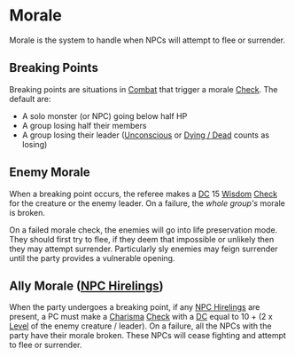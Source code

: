---
---

# Morale

Morale is the system to handle when NPCs will attempt to flee or surrender. 

## Breaking Points

Breaking points are situations in [Combat](../Game%20Procedures/Combat.md) that trigger a morale [Check](../Game%20Procedures/Check.md). The default are:

* A solo monster (or NPC) going below half HP
* A group losing half their members
* A group losing their leader ([Unconscious](../Conditions/Unconscious.md) or [Dying / Dead](../Conditions/Dying.md) counts as losing)

## Enemy Morale

When a breaking point occurs, the referee makes a [DC](../Game%20Procedures/DC.md) 15 [Wisdom](../Player%20Characters/Chosen%20Statistics/Wisdom.md) [Check](../Game%20Procedures/Check.md) for the creature or the enemy leader. On a failure, the *whole group's* morale is broken.

On a failed morale check, the enemies will go into life preservation mode. They should first try to flee, if they deem that impossible or unlikely then they may attempt surrender. Particularly sly enemies may feign surrender until the party provides a vulnerable opening.

## Ally Morale ([NPC Hirelings](NPC%20Hirelings.md))

When the party undergoes a breaking point, if any [NPC Hirelings](NPC%20Hirelings.md) are present, a PC must make a [Charisma](../Player%20Characters/Chosen%20Statistics/Charisma.md) [Check](../Game%20Procedures/Check.md) with a [DC](../Game%20Procedures/DC.md) equal to 10 + (2 x [Level](../Player%20Characters/Derived%20Statistics/Level.md) of the enemy creature / leader). On a failure, all the NPCs with the party have their morale broken. These NPCs will cease fighting and attempt to flee or surrender.
